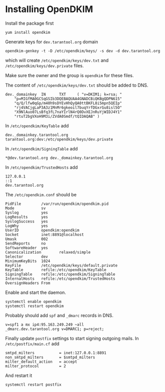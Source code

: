 Installing OpenDKIM
===================

Install the package first
```
yum install opendkim
```

Generate keys for `dev.tarantool.org` domain
```
opendkim-genkey -t -D /etc/opendkim/keys/ -s dev -d dev.tarantool.org
```

which will create `/etc/opendkim/keys/dev.txt` and
`/etc/opendkim/keys/dev.private` files.

Make sure the owner and the group is `opendkim` for these files.

The content of `/etc/opendkim/keys/dev.txt` should be added to DNS.
```
dev._domainkey  IN      TXT     ( "v=DKIM1; k=rsa; "
	"p=MIGfMA0GCSqGSIb3DQEBAQUAA4GNADCBiQKBgQDPN615"
	"q/Q/lfw0qGp/m40h9sDYEvHhQyQA0ttBKFL8i5mpn5QEIp"
	"rj4VACjgLaP3A3z1MnMr6gkeoil7buqYrfDGxrGu8isl5O"
	"X9NlAuo07LsBfq3fL7naYIrlN4rQ0DvXEJnRuYjWIDJ4Y1"
	"rtuT2bgVXoH9M3i/ZVdA0Smdf/tQIDAQAB" )
```

In `/etc/opendkim/KeyTable` add
```
dev._domainkey.tarantool.org tarantool.org:dev:/etc/opendkim/keys/dev.private
```

In `/etc/opendkim/SigningTable` add
```
*@dev.tarantool.org dev._domainkey.tarantool.org
```

In `/etc/opendkim/TrustedHosts` add
```
127.0.0.1
::1
dev.tarantool.org
```

The `/etc/opendkim.conf` should be
```
PidFile         /var/run/opendkim/opendkim.pid
Mode            sv
Syslog          yes
LogResults      yes
SyslogSuccess   yes
LogWhy          yes
UserID          opendkim:opendkim
Socket          inet:8891@localhost
Umask           002
SendReports     no
SoftwareHeader  yes
Canonicalization        relaxed/simple
Selector        dev
MinimumKeyBits  1024
KeyFile         /etc/opendkim/keys/default.private
KeyTable        refile:/etc/opendkim/KeyTable
SigningTable    refile:/etc/opendkim/SigningTable
InternalHosts   refile:/etc/opendkim/TrustedHosts
OversignHeaders From
```

Enable and start the daemon.
```
systemctl enable opendkim
systemctl restart opendkim
```

Probably should add `spf` and `_dmarc` records in DNS.
```
v=spf1 a mx ip4:95.163.249.249 ~all
_dmarc.dev.tarantool.org v=DMARC1; p=reject;
```

Finally update `postfix` settings to start signing outgoing mails.
In `/etc/postfix/main.cf` add
```
smtpd_milters           = inet:127.0.0.1:8891
non_smtpd_milters       = $smtpd_milters
milter_default_action   = accept
milter_protocol         = 2
```

And restart it
```
systemctl restart postfix
```
